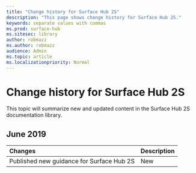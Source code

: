 ```yaml
---
title: "Change history for Surface Hub 2S"
description: "This page shows change history for Surface Hub 2S."
keywords: separate values with commas
ms.prod: surface-hub
ms.sitesec: library
author: robmazz
ms.author: robmazz
audience: Admin
ms.topic: article
ms.localizationpriority: Normal
---
```


# Change history for Surface Hub 2S

This topic will summarize new and updated content in the Surface Hub 2S documentation library.

## June 2019

Changes | Description
|:--- |:--- |
| Published new guidance for Surface Hub 2S | New |
